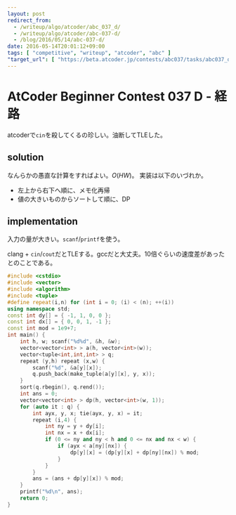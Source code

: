 ```yaml
---
layout: post
redirect_from:
  - /writeup/algo/atcoder/abc_037_d/
  - /writeup/algo/atcoder/abc-037-d/
  - /blog/2016/05/14/abc-037-d/
date: 2016-05-14T20:01:12+09:00
tags: [ "competitive", "writeup", "atcoder", "abc" ]
"target_url": [ "https://beta.atcoder.jp/contests/abc037/tasks/abc037_d" ]
---
```


# AtCoder Beginner Contest 037 D - 経路

atcoderで`cin`を殺してくるの珍しい。油断してTLEした。

## solution

なんらかの愚直な計算をすればよい。$O(HW)$。
実装は以下のいづれか。

-   左上から右下へ順に、メモ化再帰
-   値の大きいものからソートして順に、DP

## implementation

入力の量が大きい。`scanf`/`printf`を使う。

clang + `cin`/`cout`だとTLEする。gccだと大丈夫。10倍ぐらいの速度差があったとのことである。

``` c++
#include <cstdio>
#include <vector>
#include <algorithm>
#include <tuple>
#define repeat(i,n) for (int i = 0; (i) < (n); ++(i))
using namespace std;
const int dy[] = { -1, 1, 0, 0 };
const int dx[] = { 0, 0, 1, -1 };
const int mod = 1e9+7;
int main() {
    int h, w; scanf("%d%d", &h, &w);
    vector<vector<int> > a(h, vector<int>(w));
    vector<tuple<int,int,int> > q;
    repeat (y,h) repeat (x,w) {
        scanf("%d", &a[y][x]);
        q.push_back(make_tuple(a[y][x], y, x));
    }
    sort(q.rbegin(), q.rend());
    int ans = 0;
    vector<vector<int> > dp(h, vector<int>(w, 1));
    for (auto it : q) {
        int ayx, y, x; tie(ayx, y, x) = it;
        repeat (i,4) {
            int ny = y + dy[i];
            int nx = x + dx[i];
            if (0 <= ny and ny < h and 0 <= nx and nx < w) {
                if (ayx < a[ny][nx]) {
                    dp[y][x] = (dp[y][x] + dp[ny][nx]) % mod;
                }
            }
        }
        ans = (ans + dp[y][x]) % mod;
    }
    printf("%d\n", ans);
    return 0;
}
```
